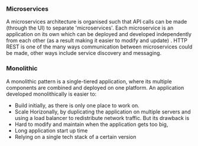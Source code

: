 ### Microservices

A microservices architecture is organised such that API calls can be made (through the UI) to separate 'microservices'. Each microservice is an application on its own which can be deployed and developed independently from each other (as a result making it easier to modify and update) . HTTP REST is one of the many ways communication between microservices could be made, other ways include service discovery and messaging.

### Monolithic

A monolithic pattern is a single-tiered application, where its multiple components are combined and deployed on one platform. 
An application developed monolithically is easier to:
* Build initially, as there is only one place to work on. 
* Scale Horizonally, by duplicating the application on multiple servers and using a load balancer to redistribute network traffic.
But its drawback is 
* Hard to modify and maintain when the application gets too big,
* Long application start up time
* Relying on a single tech stack of a certain version


